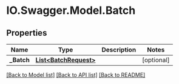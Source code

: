 # IO.Swagger.Model.Batch
## Properties

Name | Type | Description | Notes
------------ | ------------- | ------------- | -------------
**_Batch** | [**List&lt;BatchRequest&gt;**](BatchRequest.md) |  | [optional] 

[[Back to Model list]](../README.md#documentation-for-models) [[Back to API list]](../README.md#documentation-for-api-endpoints) [[Back to README]](../README.md)

